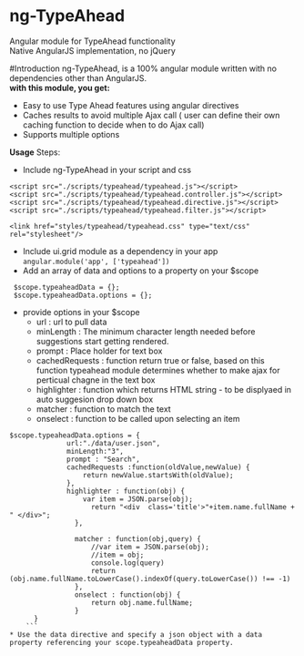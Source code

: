 # ng-TypeAhead
Angular module for TypeAhead functionality
<br />Native AngularJS implementation, no jQuery

#Introduction
ng-TypeAhead, is a 100% angular module written with no dependencies other than AngularJS. 
<br/> <b>with this module, you get:</b>
* Easy to use Type Ahead features using angular directives<br/>
* Caches results to avoid multiple Ajax call ( user can define their own caching function to decide when to do Ajax call)<br/>
* Supports multiple options

<b>Usage</b>
Steps:

* Include ng-TypeAhead in your script and css

```
<script src="./scripts/typeahead/typeahead.js"></script>
<script src="./scripts/typeahead/typeahead.controller.js"></script>
<script src="./scripts/typeahead/typeahead.directive.js"></script>
<script src="./scripts/typeahead/typeahead.filter.js"></script>

<link href="styles/typeahead/typeahead.css" type="text/css" rel="stylesheet"/>
```
* Include ui.grid module as a dependency in your app
``` angular.module('app', ['typeahead']) ```
* Add an array of data and options to a property on your $scope
```
 $scope.typeaheadData = {};
 $scope.typeaheadData.options = {};
```
* provide options in your $scope
    * url : url to pull data
    * minLength : The minimum character length needed before suggestions start getting rendered.
    * prompt : Place holder for text box
    * cachedRequests : function return true or false, based on this function typeahead module determines whether to make ajax for perticual chagne in the text box
    * highlighter : function which returns HTML string - to be displyaed in auto suggesion drop down box
    * matcher  : function to match the text 
    * onselect  : function to be called upon selecting an item
```
$scope.typeaheadData.options = {
			  url:"./data/user.json",
			  minLength:"3",
			  prompt : "Search",
			  cachedRequests :function(oldValue,newValue) {
				  return newValue.startsWith(oldValue);  
			  },
			  highlighter : function(obj) {
				  var item = JSON.parse(obj);
					return "<div  class='title'>"+item.name.fullName + " </div>";
				},
				
				matcher : function(obj,query) {
					//var item = JSON.parse(obj);
					//item = obj;
					console.log(query)
					return (obj.name.fullName.toLowerCase().indexOf(query.toLowerCase()) !== -1)
				},
				onselect : function(obj) {
					return obj.name.fullName;
				}
	  }
	```
* Use the data directive and specify a json object with a data property referencing your scope.typeaheadData property.
```
<div class="Typecontainer" ng-controller="appController as appCtrl">
  <typeahead  data = "typeaheadData" />
</div>

```
